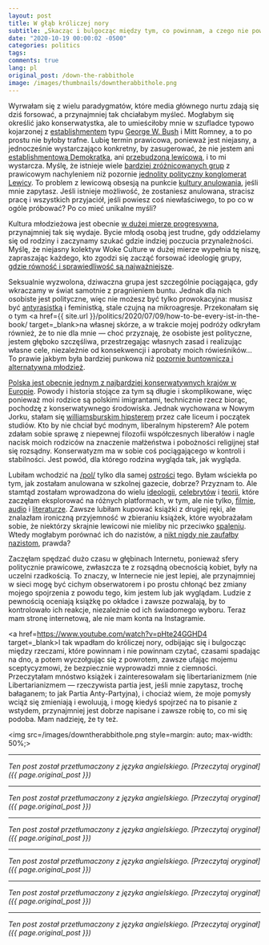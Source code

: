 ```yaml
---
layout: post
title: W głąb króliczej nory
subtitle: „Skacząc i bulgocząc między tym, co powinnam, a czego nie powinnam czytać, czasami spadając na dno, by potem się z niego wydostać...”
date: "2020-10-19 00:00:02 -0500"
categories: politics
tags: 
comments: true
lang: pl
original_post: /down-the-rabbithole
image: /images/thumbnails/downtherabbithole.png
---
```




Wyrwałam się z wielu paradygmatów, które media głównego nurtu zdają się dziś forsować, a przynajmniej tak chciałabym myśleć. Mogłabym się określić jako konserwatystka, ale to umieściłoby mnie w szufladce typowo kojarzonej z <a href=https://patriotpost.us/alexander/41195-who-are-the-establishment-republicans-2016-03-09 target=_blank>establishmentem</a> typu <a href=http://assets.press.princeton.edu/chapters/s9302.pdf target=_blank>George W. Bush</a> i Mitt Romney, a to po prostu nie byłoby trafne. Lubię termin prawicowa, ponieważ jest niejasny, a jednocześnie wystarczająco konkretny, by zasugerować, że nie jestem ani <a href=https://www.theatlantic.com/ideas/archive/2020/03/regular-democrats-are-just-fine-establishment/607417/ target=_blank>establishmentową Demokratką</a>, ani <a href=https://en.wikipedia.org/wiki/Woke target=_blank>przebudzoną lewicową</a>, i to mi wystarcza. Myślę, że istnieje wiele <a href=https://www.theatlantic.com/ideas/archive/2018/10/trump-alt-right-twitter/574219/ target=_blank>bardziej zróżnicowanych grup</a> z prawicowym nachyleniem niż pozornie <a href=https://medium.com/@GappyTales/the-rise-of-the-authoritarian-left-2ed8a1a94e6d target=_blank>jednolity polityczny konglomerat Lewicy</a>. To problem z lewicową obsesją na punkcie <a href=https://www.nytimes.com/2019/10/31/style/cancel-culture.html target=_blank>kultury anulowania</a>, jeśli mnie zapytasz. Jeśli istnieje możliwość, że zostaniesz anulowana, stracisz pracę i wszystkich przyjaciół, jeśli powiesz coś niewłaściwego, to po co w ogóle próbować? Po co mieć unikalne myśli?<!-- more -->

Kultura młodzieżowa jest obecnie <a href=https://www.nationalreview.com/2019/03/college-indoctrination-leftism-rampant/ target=_blank>w dużej mierze progresywna</a>, przynajmniej tak się wydaje. Bycie młodą osobą jest trudne, gdy oddzielamy się od rodziny i zaczynamy szukać gdzie indziej poczucia przynależności. Myślę, że niejasny kolektyw Woke Culture w dużej mierze wypełnia tę niszę, zapraszając każdego, kto zgodzi się zacząć forsować ideologię grupy, <a href=https://dividedwefall.com/2018/07/15/the-righteous-mind-moral-foundations-theory/ target=_blank>gdzie równość i sprawiedliwość są najważniejsze</a>.

Seksualnie wyzwolona, dziwaczna grupa jest szczególnie pociągająca, gdy wkraczamy w świat samotnie z pragnieniem buntu. Jednak dla nich osobiste jest polityczne, więc nie możesz być tylko prowokacyjna: musisz być <a href=https://www.businessinsider.com/it-is-not-enough-to-not-be-racist-in-america-you-must-be-anti-racist-2020-6 target=_blank>antyrasistką</a> i feministką, stale czujną na mikroagresje. Przekonałam się o tym <a href={{ site.url }}/politics/2020/07/09/how-to-be-every-ist-in-the-book/ target=_blank>na własnej skórze</a>, a w trakcie mojej podróży odkryłam również, że to nie dla mnie — choć przyznaję, że osobiste jest polityczne, jestem głęboko szczęśliwa, przestrzegając własnych zasad i realizując własne cele, niezależnie od konsekwencji i aprobaty moich rówieśników... To prawie jakbym była bardziej punkowa niż <a href=https://en.wikipedia.org/wiki/The_Rebel_Sell target=_blank>pozornie buntownicza i alternatywna młodzież</a>.

<a href=https://novaramedia.com/2020/07/24/why-is-poland-so-conservative/ target=_blank>Polska jest obecnie jednym z najbardziej konserwatywnych krajów w Europie</a>. Powody i historia stojące za tym są długie i skomplikowane, więc ponieważ moi rodzice są polskimi imigrantami, technicznie rzecz biorąc, pochodzę z konserwatywnego środowiska. Jednak wychowana w Nowym Jorku, stałam się <a href=https://www.nytimes.com/2013/05/02/fashion/williamsburg.html target=_blank>williamsburskim hipsterem</a> przez całe liceum i początek studiów. Kto by nie chciał być modnym, liberalnym hipsterem? Ale potem zdałam sobie sprawę z niepewnej filozofii współczesnych liberałów i nagle nacisk moich rodziców na znaczenie małżeństwa i pobożności religijnej stał się rozsądny. Konserwatyzm ma w sobie coś pociągającego w kontroli i stabilności. Jest powód, dla którego rodzina wygląda tak, jak wygląda.

Lubiłam wchodzić na <a href=https://boards.4chan.org/pol/ target=_blank>/pol/</a> tylko dla samej <a href=https://knowyourmeme.com/memes/edgy target=_blank>ostrości</a> tego. Byłam wściekła po tym, jak zostałam anulowana w szkolnej gazecie, dobrze? Przyznam to. Ale stamtąd zostałam wprowadzona do wielu <a href=https://en.wikipedia.org/wiki/Anarcho-primitivism target=_blank>ideologii</a>, <a href=https://en.wikipedia.org/wiki/Jordan_Peterson target=_blank>celebrytów</a> i <a href=https://en.wikipedia.org/wiki/QAnon target=_blank>teorii</a>, które zaczęłam eksplorować na różnych platformach, w tym, ale nie tylko, <a href=https://www.bitchute.com/ target=_blank>filmie</a>, <a href=https://www.youtube.com/channel/UCLwNTXWEjVd2qIHLcXxQWxA target=_blank>audio</a> i <a href=https://en.wikipedia.org/wiki/The_Bell_Curve target=_blank>literaturze</a>. Zawsze lubiłam kupować książki z drugiej ręki, ale znalazłam ironiczną przyjemność w zbieraniu książek, które wyobrażałam sobie, że niektórzy skrajnie lewicowi nie mieliby nic przeciwko <a href=https://en.wikipedia.org/wiki/Nazi_book_burnings target=_blank>spaleniu</a>. Wtedy mogłabym porównać ich do nazistów, a <a href=https://en.wikipedia.org/wiki/Reductio_ad_Hitlerum target=_blank>nikt nigdy nie zaufałby nazistom</a>, prawda?

Zaczęłam spędzać dużo czasu w głębinach Internetu, ponieważ sfery politycznie prawicowe, zwłaszcza te z rozsądną obecnością kobiet, były na uczelni rzadkością. To znaczy, w Internecie nie jest lepiej, ale przynajmniej w sieci mogę być cichym obserwatorem i po prostu chłonąć bez zmiany mojego spojrzenia z powodu tego, kim jestem lub jak wyglądam. Ludzie z pewnością oceniają książkę po okładce i zawsze pozwalają, by to kontrolowało ich reakcje, niezależnie od ich świadomego wyboru. Teraz mam stronę internetową, ale nie mam konta na Instagramie.

<a href=https://www.youtube.com/watch?v=pHte24GGHD4 target=_blank>I tak wpadłam do króliczej nory</a>, odbijając się i bulgocząc między rzeczami, które powinnam i nie powinnam czytać, czasami spadając na dno, a potem wyczołgując się z powrotem, zawsze ufając mojemu sceptycyzmowi, że bezpiecznie wyprowadzi mnie z ciemności. Przeczytałam mnóstwo książek i zainteresowałam się libertarianizmem (nie Libertarianizmem — rzeczywista partia jest, jeśli mnie zapytasz, trochę bałaganem; to jak Partia Anty-Partyjna), i chociaż wiem, że moje pomysły wciąż się zmieniają i ewoluują, i mogę kiedyś spojrzeć na to pisanie z wstydem, przynajmniej jest dobrze napisane i zawsze robię to, co mi się podoba. Mam nadzieję, że ty też.

<img src=/images/downtherabbithole.png style=margin: auto; max-width: 50%;>

---

*Ten post został przetłumaczony z języka angielskiego. [Przeczytaj oryginał]({{ page.original_post }})*

---

*Ten post został przetłumaczony z języka angielskiego. [Przeczytaj oryginał]({{ page.original_post }})*

---

*Ten post został przetłumaczony z języka angielskiego. [Przeczytaj oryginał]({{ page.original_post }})*

---

*Ten post został przetłumaczony z języka angielskiego. [Przeczytaj oryginał]({{ page.original_post }})*

---

*Ten post został przetłumaczony z języka angielskiego. [Przeczytaj oryginał]({{ page.original_post }})*

---

*Ten post został przetłumaczony z języka angielskiego. [Przeczytaj oryginał]({{ page.original_post }})*